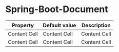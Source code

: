 # Spring-Boot-Document

| Property      | Default value | Description |
| ------------- | ------------- |-------------|
| Content Cell  | Content Cell  |Content Cell  |
| Content Cell  | Content Cell  |Content Cell  |
